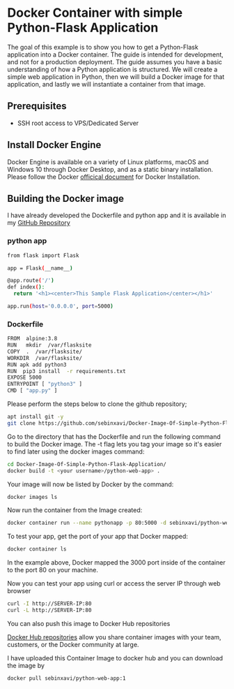 # Docker Container with simple Python-Flask Application

The goal of this example is to show you how to get a Python-Flask application into a Docker container. The guide is intended for development, and not for a production deployment. The guide assumes you have a basic understanding of how a Python application is structured.
We will create a simple web application in Python, then we will build a Docker image for that application, and lastly we will instantiate a container from that image.

## Prerequisites
- SSH root access to VPS/Dedicated Server

## Install Docker Engine

Docker Engine is available on a variety of Linux platforms, macOS and Windows 10 through Docker Desktop, and as a static binary installation. Please follow the Docker [officical document](https://docs.docker.com/engine/install/)  for Docker Installation.

## Building the Docker image

I have already developed the Dockerfile and python app and it is available in my [GitHub Repository](https://github.com/sebinxavi/Docker-Image-Of-Simple-Python-Flask-Application/)

### python app

~~~sh
from flask import Flask

app = Flask(__name__)

@app.route('/')
def index():
  return '<h1><center>This Sample Flask Application</center></h1>'

app.run(host='0.0.0.0', port=5000)
~~~

### Dockerfile

~~~sh
FROM  alpine:3.8
RUN   mkdir  /var/flasksite
COPY  .  /var/flasksite/
WORKDIR  /var/flasksite/
RUN apk add python3
RUN  pip3 install  -r requirements.txt
EXPOSE 5000
ENTRYPOINT [ "python3" ]
CMD [ "app.py" ]
~~~

Please perform the steps below to clone the github repository;

~~~sh
apt install git -y
git clone https://github.com/sebinxavi/Docker-Image-Of-Simple-Python-Flask-Application
~~~ 

Go to the directory that has the Dockerfile and run the following command to build the Docker image. The -t flag lets you tag your image so it's easier to find later using the docker images command:
~~~sh
cd Docker-Image-Of-Simple-Python-Flask-Application/
docker build -t <your username>/python-web-app> . 
~~~

Your image will now be listed by Docker by the command:
~~~sh
docker images ls
~~~

Now run the container from the Image created:
~~~sh
docker container run --name pythonapp -p 80:5000 -d sebinxavi/python-web-app:1
~~~

To test your app, get the port of your app that Docker mapped:
~~~sh
docker container ls
~~~

In the example above, Docker mapped the 3000 port inside of the container to the port 80 on your machine.

Now you can test your app using curl or access the server IP through web browser
~~~sh
curl -I http://SERVER-IP:80
curl -L http://SERVER-IP:80
~~~

You can also push this image to Docker Hub repositories

[Docker Hub repositories](https://docs.docker.com/docker-hub/repos/) allow you share container images with your team, customers, or the Docker community at large.

I have uploaded this Container Image to docker hub and you can download the image by

~~~sh
docker pull sebinxavi/python-web-app:1
~~~
